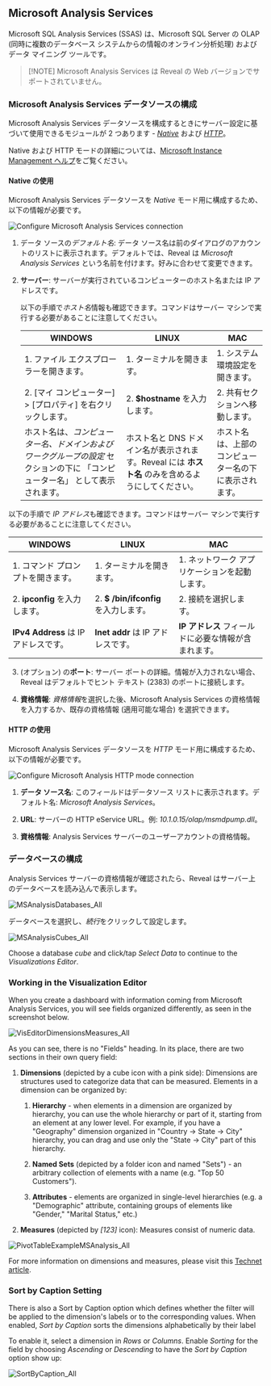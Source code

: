 ## Microsoft Analysis Services

Microsoft SQL Analysis Services (SSAS) は、Microsoft SQL Server の OLAP (同時に複数のデータベース システムからの情報のオンライン分析処理) およびデータ マイニング ツールです。

>[!NOTE] Microsoft Analysis Services は Reveal の Web バージョンでサポートされていません。

### Microsoft Analysis Services データソースの構成

Microsoft Analysis Services データソースを構成するときにサーバー設定に基づいて使用できるモジュールが 2 つあります - [*Native*](#native) および [*HTTP*](#http)。

Native および HTTP モードの詳細については、[Microsoft Instance Management ヘルプ](https://docs.microsoft.com/en-us/sql/analysis-services/instances/connect-to-analysis-services?view=sql-server-2017)をご覧ください。

<a name='native'></a>
#### Native の使用

Microsoft Analysis Services データソースを *Native* モード用に構成するため、以下の情報が必要です。

![Configure Microsoft Analysis Services connection](images/microsoft-analysis-native-configuration.png)

1. データ ソースの*デフォルト名*: データ ソース名は前のダイアログのアカウントのリストに表示されます。デフォルトでは、Reveal は *Microsoft Analysis Services* という名前を付けます。好みに合わせて変更できます。

2.  **サーバー**: サーバーが実行されているコンピューターのホスト名または IP アドレスです。

    以下の手順で*ホスト名*情報も確認できます。コマンドはサーバー マシンで実行する必要があることに注意してください。

    | WINDOWS                                                                                                         | LINUX                                                                                                         | MAC                                                                  |
    | --------------------------------------------------------------------------------------------------------------- | ------------------------------------------------------------------------------------------------------------- | -------------------------------------------------------------------- |
    | 1\. ファイル エクスプローラーを開きます。                                                                                     | 1\. ターミナルを開きます。                                                                                          | 1\. システム環境設定を開きます。                                         |
    | 2\. [マイ コンピューター] \> [プロパティ] を右クリックします。                                                                   | 2\. **$hostname** を入力します。                                                                                     | 2\. 共有セクションへ移動します。                                 |
    | ホスト名は、*コンピューター名、ドメインおよびワークグループの設定* セクションの下に 「コンピューター名」 として表示されます。 | ホスト名と DNS ドメイン名が表示されます。Reveal には **ホスト名** のみを含めるようにしてください。 | ホスト名は、上部のコンピューター名の下に表示されます。 |

  以下の手順で *IP アドレス*も確認できます。コマンドはサーバー マシンで実行する必要があることに注意してください。

  | WINDOWS                              | LINUX                             | MAC                                                           |
  | ------------------------------------ | --------------------------------- | ------------------------------------------------------------- |
  | 1. コマンド プロンプトを開きます。            | 1. ターミナルを開きます。               | 1. ネットワーク アプリケーションを起動します。                                   |
  | 2. **ipconfig** を入力します。              | 2. **$ /bin/ifconfig** を入力します。    | 2. 接続を選択します。                                    |
  | **IPv4 Address** は IP アドレスです。 | **Inet addr** は IP アドレスです。 | **IP アドレス** フィールドに必要な情報が含まれます。 |


3.  (オプション) の**ポート**: サーバー ポートの詳細。情報が入力されない場合、Reveal はデフォルトでヒント テキスト (2383) のポートに接続します。

4.  **資格情報**: *資格情報*を選択した後、Microsoft Analysis Services の資格情報を入力するか、既存の資格情報 (適用可能な場合) を選択できます。

<a name='http'></a>
#### HTTP の使用

Microsoft Analysis Services データソースを *HTTP* モード用に構成するため、以下の情報が必要です。

![Configure Microsoft Analysis HTTP mode connection](images/miscrosoft-analysis-http-config.png)

1.  **データ ソース名**: このフィールドはデータソース リストに表示されます。デフォルト名: *Microsoft Analysis Services*。

2.  **URL**: サーバーの HTTP eService URL。例: *10.1.0.15/olap/msmdpump.dll*。

3.  **資格情報**: Analysis Services サーバーのユーザーアカウントの資格情報。

### データベースの構成

Analysis Services サーバーの資格情報が確認されたら、Reveal はサーバー上のデータベースを読み込んで表示します。

![MSAnalysisDatabases\_All](images/MSAnalysisDatabases_All.png)

データベースを選択し、*続行*をクリックして設定します。

![MSAnalysisCubes\_All](images/MSAnalysisCubes_All.png)

Choose a database *cube* and click/tap _Select Data_ to continue to the *Visualizations Editor*.

<a name='visualization-editor'></a>
### Working in the Visualization Editor

When you create a dashboard with information coming from Microsoft Analysis Services, you will see fields organized differently, as seen in the screenshot below.

![VisEditorDimensionsMeasures\_All](images/VisEditorDimensionsMeasures_All.png)

As you can see, there is no "Fields" heading. In its place, there are two sections in their own query field:

1.  **Dimensions** (depicted by a cube icon with a pink side): Dimensions are structures used to categorize data that can be measured. Elements in a dimension can be organized by:

    1.  **Hierarchy** - when elements in a dimension are organized by hierarchy, you can use the whole hierarchy or part of it, starting from an element at any lower level. For example, if you have a "Geography" dimension organized in "Country → State → City" hierarchy, you can drag and use only the "State → City" part of this hierarchy.

    2.  **Named Sets** (depicted by a folder icon and named "Sets") - an arbitrary collection of elements with a name (e.g. "Top 50 Customers").

    3.  **Attributes** - elements are organized in single-level hierarchies (e.g. a "Demographic" attribute, containing groups of elements like "Gender," "Marital Status," etc.)

2.  **Measures** (depicted by *[123]* icon): Measures consist of numeric data.

![PivotTableExampleMSAnalysis\_All](images/PivotTableExampleMSAnalysis_All.png)

For more information on dimensions and measures, please visit this
[Technet article](https://docs.microsoft.com/en-us/previous-versions/sql/sql-server-2012/ms174527\(v=sql.110\)).

<a name='sort-by-caption-setting'></a>
### Sort by Caption Setting

There is also a Sort by Caption option which defines whether the filter will be applied to the dimension's labels or to the corresponding values. When enabled, *Sort by Caption* sorts the dimensions alphabetically by their label

To enable it, select a dimension in *Rows* or *Columns*. Enable *Sorting* for the field by choosing *Ascending* or *Descending* to have the *Sort by Caption* option show up:

![SortByCaption\_All](images/SortByCaption_All.png)
